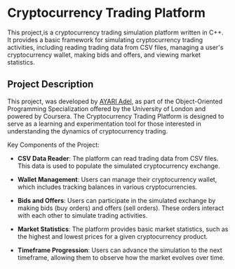 # Cryptocurrency Trading Platform

This project,is a cryptocurrency trading simulation platform written in C++. It provides a basic framework for simulating cryptocurrency trading activities, including reading trading data from CSV files, managing a user's cryptocurrency wallet, making bids and offers, and viewing market statistics.

## Project Description

This project, was developed by [AYARI Adel](https://www.linkedin.com/in/ayari-adel-esim/), as part of the Object-Oriented Programming Specialization offered by the University of London and powered by Coursera. The Cryptocurrency Trading Platform is designed to serve as a learning and experimentation tool for those interested in understanding the dynamics of cryptocurrency trading.

Key Components of the Project:

- **CSV Data Reader**: The platform can read trading data from CSV files. This data is used to populate the simulated cryptocurrency exchange.

- **Wallet Management**: Users can manage their cryptocurrency wallet, which includes tracking balances in various cryptocurrencies.

- **Bids and Offers**: Users can participate in the simulated exchange by making bids (buy orders) and offers (sell orders). These orders interact with each other to simulate trading activities.

- **Market Statistics**: The platform provides basic market statistics, such as the highest and lowest prices for a given cryptocurrency product.

- **Timeframe Progression**: Users can advance the simulation to the next timeframe, allowing them to observe how the market evolves over time.
